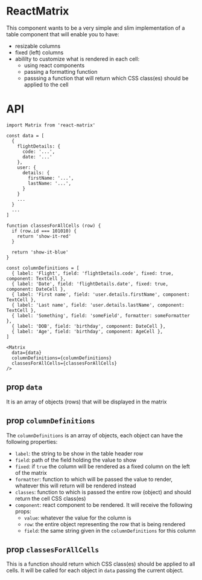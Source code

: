 # ReactMatrix

This component wants to be a very simple and slim implementation of a table component that will enable you to have:

- resizable columns
- fixed (left) columns
- abililty to customize what is rendered in each cell:
    - using react components
    - passing a formatting function
    - passsing a function that will return which CSS class(es) should be applied to the cell


# API

```
import Matrix from 'react-matrix'

const data = [
  {
    flightDetails: {
      code: '...',
      date: '...'
    },
    user: {
      details: {
        firstName: '...',
        lastName: '...',
      }
    }
    ...
  }
  ...
]

function classesForAllCells (row) {
  if (row.id === 101010) {
    return 'show-it-red'
  }

  return 'show-it-blue'
}

const columnDefinitions = [
  { label: 'Flight', field: 'flightDetails.code', fixed: true, component: TextCell },
  { label: 'Date', field: 'flightDetails.date', fixed: true, component: DateCell },
  { label: 'First name', field: 'user.details.firstName', component: TextCell },
  { label: 'Last name', field: 'user.details.lastName', component: TextCell },
  { label: 'Something', field: 'someField', formatter: someFormatter },
  { label: 'DOB', field: 'birthday', component: DateCell },
  { label: 'Age', field: 'birthday', component: AgeCell },
]

<Matrix
  data={data}
  columnDefinitions={columnDefinitions}
  classesForAllCells={classesForAllCells}
/>

```

## prop `data`

It is an array of objects (rows) that will be displayed in the matrix

## prop `columnDefinitions`

The `columnDefinitions` is an array of objects, each object can have the following properties:

- `label`: the string to be show in the table header row
- `field`: path of the field holding the value to show
- `fixed`: if `true` the column will be rendered as a fixed column on the left of the matrix
- `formatter`: function to which will be passed the value to render, whatever this will return will be rendered instead
- `classes`: function to which is passed the entire row (object) and should return the cell CSS class(es)
- `component`: react component to be rendered. It will receive the following props:
    - `value`: whatever the value for the column is
    - `row`: the entire object representing the row that is being rendered
    - `field`: the same string given in the `columnDefinitions` for this column

## prop `classesForAllCells`

This is a function should return which CSS class(es) should be applied to all cells. It will be called for each object in `data` passing the current object.

